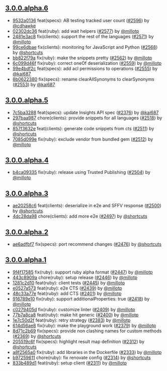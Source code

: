 ## [3.0.0.alpha.6](https://github.com/algolia/algoliasearch-client-ruby/compare/3.0.0.alpha.5...3.0.0.alpha.6)

- [9532a0136](https://github.com/algolia/api-clients-automation/commit/9532a0136) feat(specs): AB testing tracked user count ([#2596](https://github.com/algolia/api-clients-automation/pull/2596)) by [@cdhawke](https://github.com/cdhawke/)
- [02302dc36](https://github.com/algolia/api-clients-automation/commit/02302dc36) feat(ruby): add wait helpers ([#2577](https://github.com/algolia/api-clients-automation/pull/2577)) by [@millotp](https://github.com/millotp/)
- [2481e3ac8](https://github.com/algolia/api-clients-automation/commit/2481e3ac8) fix(clients): support the rest of the languages ([#2571](https://github.com/algolia/api-clients-automation/pull/2571)) by [@millotp](https://github.com/millotp/)
- [99ce6dbae](https://github.com/algolia/api-clients-automation/commit/99ce6dbae) fix(clients): monitoring for JavaScript and Python ([#2568](https://github.com/algolia/api-clients-automation/pull/2568)) by [@shortcuts](https://github.com/shortcuts/)
- [bb822f79a](https://github.com/algolia/api-clients-automation/commit/bb822f79a) fix(ruby): make the snippets pretty ([#2562](https://github.com/algolia/api-clients-automation/pull/2562)) by [@millotp](https://github.com/millotp/)
- [6c099d46f](https://github.com/algolia/api-clients-automation/commit/6c099d46f) fix(ruby): correct oneOf deserialization ([#2559](https://github.com/algolia/api-clients-automation/pull/2559)) by [@millotp](https://github.com/millotp/)
- [99e4bdf2c](https://github.com/algolia/api-clients-automation/commit/99e4bdf2c) feat(specs): add acl permissions to operations ([#2555](https://github.com/algolia/api-clients-automation/pull/2555)) by [@kai687](https://github.com/kai687/)
- [8b0622380](https://github.com/algolia/api-clients-automation/commit/8b0622380) fix(specs): rename clearAllSynonyms to clearSynonyms ([#2553](https://github.com/algolia/api-clients-automation/pull/2553)) by [@kai687](https://github.com/kai687/)

## [3.0.0.alpha.5](https://github.com/algolia/algoliasearch-client-ruby/compare/3.0.0.alpha.4...3.0.0.alpha.5)

- [7c5ba3288](https://github.com/algolia/api-clients-automation/commit/7c5ba3288) feat(specs): update Insights API spec ([#2376](https://github.com/algolia/api-clients-automation/pull/2376)) by [@kai687](https://github.com/kai687/)
- [297baa987](https://github.com/algolia/api-clients-automation/commit/297baa987) chore(clients): provide snippets for all languages ([#2518](https://github.com/algolia/api-clients-automation/pull/2518)) by [@shortcuts](https://github.com/shortcuts/)
- [857f3632e](https://github.com/algolia/api-clients-automation/commit/857f3632e) feat(clients): generate code snippets from cts ([#2511](https://github.com/algolia/api-clients-automation/pull/2511)) by [@shortcuts](https://github.com/shortcuts/)
- [7085d099e](https://github.com/algolia/api-clients-automation/commit/7085d099e) fix(ruby): exclude vendor from bundled gem ([#2512](https://github.com/algolia/api-clients-automation/pull/2512)) by [@millotp](https://github.com/millotp/)

## [3.0.0.alpha.4](https://github.com/algolia/algoliasearch-client-ruby/compare/3.0.0.alpha.3...3.0.0.alpha.4)

- [b4ca09335](https://github.com/algolia/api-clients-automation/commit/b4ca09335) fix(ruby): release using Trusted Publishing ([#2504](https://github.com/algolia/api-clients-automation/pull/2504)) by [@millotp](https://github.com/millotp/)

## [3.0.0.alpha.3](https://github.com/algolia/algoliasearch-client-ruby/compare/3.0.0.alpha.2...3.0.0.alpha.3)

- [ae20258c6](https://github.com/algolia/api-clients-automation/commit/ae20258c6) feat(clients): deserialize in e2e and SFFV response ([#2500](https://github.com/algolia/api-clients-automation/pull/2500)) by [@shortcuts](https://github.com/shortcuts/)
- [4dc28da98](https://github.com/algolia/api-clients-automation/commit/4dc28da98) chore(clients): add more e2e ([#2497](https://github.com/algolia/api-clients-automation/pull/2497)) by [@shortcuts](https://github.com/shortcuts/)

## [3.0.0.alpha.2](https://github.com/algolia/algoliasearch-client-ruby/compare/3.0.0.alpha.1...3.0.0.alpha.2)

- [ae6adfbf7](https://github.com/algolia/api-clients-automation/commit/ae6adfbf7) fix(specs): port recommend changes ([#2476](https://github.com/algolia/api-clients-automation/pull/2476)) by [@shortcuts](https://github.com/shortcuts/)

## [3.0.0.alpha.1](https://github.com/algolia/algoliasearch-client-ruby/tree/3.0.0.alpha.1)

- [9f4f17585](https://github.com/algolia/api-clients-automation/commit/9f4f17585) fix(ruby): support ruby alpha format ([#2447](https://github.com/algolia/api-clients-automation/pull/2447)) by [@millotp](https://github.com/millotp/)
- [443c8909a](https://github.com/algolia/api-clients-automation/commit/443c8909a) chore(ruby): setup release ([#2446](https://github.com/algolia/api-clients-automation/pull/2446)) by [@millotp](https://github.com/millotp/)
- [1281c2d10](https://github.com/algolia/api-clients-automation/commit/1281c2d10) feat(ruby): client tests ([#2445](https://github.com/algolia/api-clients-automation/pull/2445)) by [@millotp](https://github.com/millotp/)
- [e0527a573](https://github.com/algolia/api-clients-automation/commit/e0527a573) feat(ruby): e2e CTS ([#2439](https://github.com/algolia/api-clients-automation/pull/2439)) by [@millotp](https://github.com/millotp/)
- [48c33a77e](https://github.com/algolia/api-clients-automation/commit/48c33a77e) feat(ruby): add CTS ([#2401](https://github.com/algolia/api-clients-automation/pull/2401)) by [@millotp](https://github.com/millotp/)
- [916789e10](https://github.com/algolia/api-clients-automation/commit/916789e10) fix(ruby): support additionalProperties: true ([#2418](https://github.com/algolia/api-clients-automation/pull/2418)) by [@millotp](https://github.com/millotp/)
- [c0279405d](https://github.com/algolia/api-clients-automation/commit/c0279405d) fix(ruby): customize linter ([#2409](https://github.com/algolia/api-clients-automation/pull/2409)) by [@millotp](https://github.com/millotp/)
- [77b7a8ca8](https://github.com/algolia/api-clients-automation/commit/77b7a8ca8) feat(ruby): make hit generic ([#2400](https://github.com/algolia/api-clients-automation/pull/2400)) by [@millotp](https://github.com/millotp/)
- [1e7c50d2f](https://github.com/algolia/api-clients-automation/commit/1e7c50d2f) feat(ruby): retry strategy ([#2383](https://github.com/algolia/api-clients-automation/pull/2383)) by [@millotp](https://github.com/millotp/)
- [614d56ae8](https://github.com/algolia/api-clients-automation/commit/614d56ae8) fix(ruby): make the playground work ([#2379](https://github.com/algolia/api-clients-automation/pull/2379)) by [@millotp](https://github.com/millotp/)
- [8d71c2b69](https://github.com/algolia/api-clients-automation/commit/8d71c2b69) fix(specs): provide non clashing names for custom methods ([#2369](https://github.com/algolia/api-clients-automation/pull/2369)) by [@shortcuts](https://github.com/shortcuts/)
- [205519c6f](https://github.com/algolia/api-clients-automation/commit/205519c6f) fix(specs): highlight result map definition ([#2312](https://github.com/algolia/api-clients-automation/pull/2312)) by [@shortcuts](https://github.com/shortcuts/)
- [a8f2565a0](https://github.com/algolia/api-clients-automation/commit/a8f2565a0) fix(ruby): add libraries in the Dockerfile ([#2333](https://github.com/algolia/api-clients-automation/pull/2333)) by [@millotp](https://github.com/millotp/)
- [b97259611](https://github.com/algolia/api-clients-automation/commit/b97259611) chore(ruby): fix renovate config ([#2314](https://github.com/algolia/api-clients-automation/pull/2314)) by [@shortcuts](https://github.com/shortcuts/)
- [833b489d1](https://github.com/algolia/api-clients-automation/commit/833b489d1) feat(ruby): setup client ([#2311](https://github.com/algolia/api-clients-automation/pull/2311)) by [@millotp](https://github.com/millotp/)

